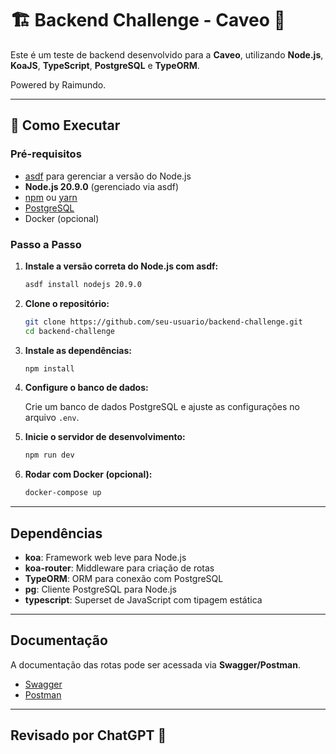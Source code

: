 # 🏗️ Backend Challenge - Caveo 🚀

Este é um teste de backend desenvolvido para a **Caveo**, utilizando **Node.js**, **KoaJS**, **TypeScript**, **PostgreSQL** e **TypeORM**.

Powered by Raimundo.

---

## 🚀 Como Executar

### Pré-requisitos

- [asdf](https://asdf-vm.com/guide/getting-started.html) para gerenciar a versão do Node.js
- **Node.js 20.9.0** (gerenciado via asdf)
- [npm](https://www.npmjs.com/get-npm) ou [yarn](https://yarnpkg.com/getting-started)
- [PostgreSQL](https://www.postgresql.org/)
- Docker (opcional)

### Passo a Passo

1. **Instale a versão correta do Node.js com asdf:**

   ```bash
   asdf install nodejs 20.9.0
   ```

2. **Clone o repositório:**

   ```bash
   git clone https://github.com/seu-usuario/backend-challenge.git
   cd backend-challenge
   ```

3. **Instale as dependências:**

   ```bash
   npm install
   ```

4. **Configure o banco de dados:**

   Crie um banco de dados PostgreSQL e ajuste as configurações no arquivo `.env`.

5. **Inicie o servidor de desenvolvimento:**

   ```bash
   npm run dev
   ```

6. **Rodar com Docker (opcional):**

   ```bash
   docker-compose up
   ```

---

## Dependências

- **koa**: Framework web leve para Node.js
- **koa-router**: Middleware para criação de rotas
- **TypeORM**: ORM para conexão com PostgreSQL
- **pg**: Cliente PostgreSQL para Node.js
- **typescript**: Superset de JavaScript com tipagem estática

---

## Documentação

A documentação das rotas pode ser acessada via **Swagger/Postman**.

- [Swagger](https://swagger.io/tools/swagger-ui/)
- [Postman](https://www.postman.com/)

---

## Revisado por ChatGPT 🤖
``` 
